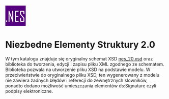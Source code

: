![Image](images/nes_logo.jpg) 

# Niezbedne Elementy Struktury 2.0

W tym katalogu znajduje się oryginalny schemat XSD [nes_20.xsd](nes_20.xsd) oraz biblioteka do tworzenia, edycji i zapisu pliku XML zgodnego ze schematem. Biblioteka pozwala na utworzenie pliku XSD na podstawie modelu. W przeciwieństwie do oryginalnego pliku XSD, ten wygenerowany z modelu nie zawiera żadnych błędów i referecji do zewnętrznych słowników, ponadto dodano możliwość umieszczania elementów ds:Signature czyli podpisy elektroniczne.